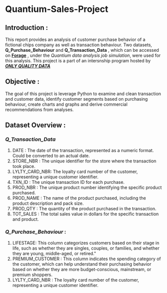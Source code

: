 # Quantium-Sales-Project


## Introduction : 

This report provides an analysis of customer purchase behavior of a fictional chips company as well as transaction behaviour. Two datasets, **Q_Purchase_Behaviour** and **Q_Transaction_Data** , which can be accessed on [**Forage**](https://www.theforage.com) , under the _Quantium data analysis job simulation_, were used for this analysis. This project is a part of an intersnship program hosted by [***ONLY QUALITY DATA***](https://sites.google.com/onlyqualitydata.com/onlyqualitydata-internships/home)



## Objective :
The goal of this project is leverage Python to examine and clean transaction and customer data, identify customer segments based on purchasing behaviour, create charts and graphs and derive commercial recommendations from analyses.


## Dataset Overview :
### ***Q_Transaction_Data***

1. DATE : The date of the transaction, represented as a numeric format. Could be converted to an actual date.
2. STORE_NBR : The unique identifier for the store where the transaction took place.
3. LYLTY_CARD_NBR:	The loyalty card number of the customer, representing a unique customer identifier.
4. TXN_ID :	The unique transaction ID for each purchase.
5. PROD_NBR	: The unique product number identifying the specific product purchased.
6. PROD_NAME : The name of the product purchased, including the product description and pack size.
7. PROD_QTY : 	The quantity of the product purchased in the transaction.
8. TOT_SALES : The total sales value in dollars for the specific transaction and product.


### ***Q_Purchase_Behaviour*** : 

1. LIFESTAGE:  This column categorizes customers based on their stage in life, such as whether they are singles, couples, or families, and whether they are young, middle-aged, or retired."
2. PREMIUM_CUSTOMER : This column indicates the spending category of the customer, which can help understand their purchasing behavior based on whether they are more budget-conscious, mainstream, or premium shoppers.
3. LYLTY_CARD_NBR : The loyalty card number of the customer, representing a unique customer identifier.


		
